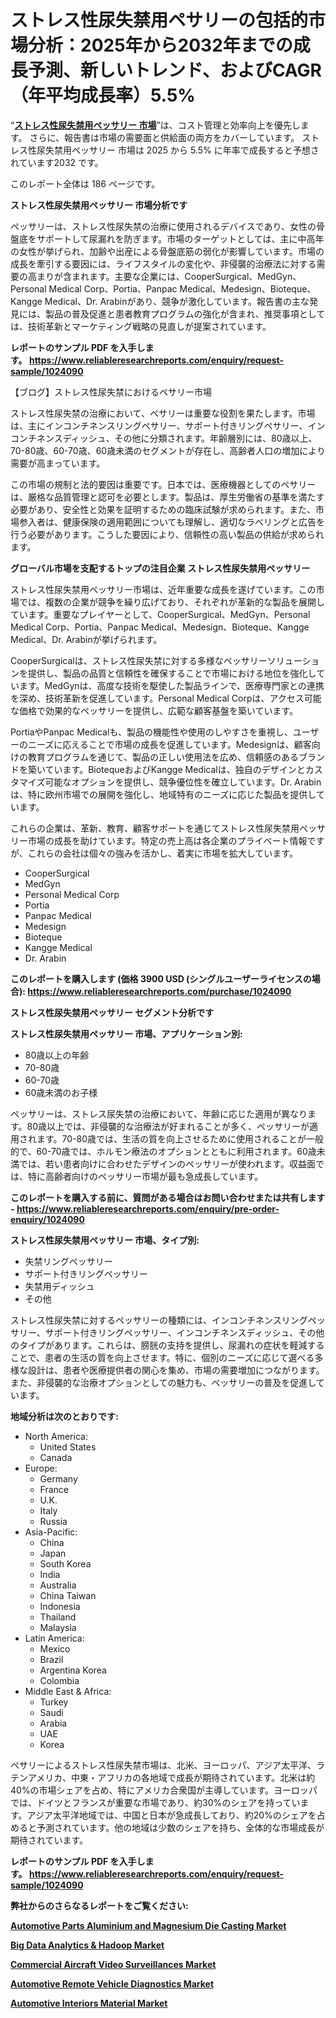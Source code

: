 <p><h1>ストレス性尿失禁用ペサリーの包括的市場分析：2025年から2032年までの成長予測、新しいトレンド、およびCAGR（年平均成長率）5.5%</h1></p><p>&ldquo;<strong><a href="https://www.reliableresearchreports.com/pessary-for-stress-urinary-incontinence-r1024090?utm_campaign=110&utm_medium=9&utm_source=Github&utm_content=ia&utm_term=08032025&utm_id=pessary-for-stress-urinary-incontinence">ストレス性尿失禁用ペッサリー 市場</a></strong>&rdquo;は、コスト管理と効率向上を優先します。 さらに、報告書は市場の需要面と供給面の両方をカバーしています。 ストレス性尿失禁用ペッサリー 市場は 2025 から 5.5% に年率で成長すると予想されています2032 です。</p>
<p>このレポート全体は 186 ページです。</p>
<p><strong>ストレス性尿失禁用ペッサリー 市場分析です</strong></p>
<p><p>ペッサリーは、ストレス性尿失禁の治療に使用されるデバイスであり、女性の骨盤底をサポートして尿漏れを防ぎます。市場のターゲットとしては、主に中高年の女性が挙げられ、加齢や出産による骨盤底筋の弱化が影響しています。市場の成長を牽引する要因には、ライフスタイルの変化や、非侵襲的治療法に対する需要の高まりが含まれます。主要な企業には、CooperSurgical、MedGyn、Personal Medical Corp、Portia、Panpac Medical、Medesign、Bioteque、Kangge Medical、Dr. Arabinがあり、競争が激化しています。報告書の主な発見には、製品の普及促進と患者教育プログラムの強化が含まれ、推奨事項としては、技術革新とマーケティング戦略の見直しが提案されています。</p></p>
<p><strong>レポートのサンプル PDF を入手します。&nbsp;<a href="https://www.reliableresearchreports.com/enquiry/request-sample/1024090?utm_campaign=110&utm_medium=9&utm_source=Github&utm_content=ia&utm_term=08032025&utm_id=pessary-for-stress-urinary-incontinence">https://www.reliableresearchreports.com/enquiry/request-sample/1024090</a></strong></p>
<p><p>【ブログ】ストレス性尿失禁におけるペサリー市場</p><p>ストレス性尿失禁の治療において、ペサリーは重要な役割を果たします。市場は、主にインコンチネンスリングペサリー、サポート付きリングペサリー、インコンチネンスディッシュ、その他に分類されます。年齢層別には、80歳以上、70-80歳、60-70歳、60歳未満のセグメントが存在し、高齢者人口の増加により需要が高まっています。</p><p>この市場の規制と法的要因は重要です。日本では、医療機器としてのペサリーは、厳格な品質管理と認可を必要とします。製品は、厚生労働省の基準を満たす必要があり、安全性と効果を証明するための臨床試験が求められます。また、市場参入者は、健康保険の適用範囲についても理解し、適切なラベリングと広告を行う必要があります。こうした要因により、信頼性の高い製品の供給が求められます。</p></p>
<p><strong>グローバル市場を支配するトップの注目企業 ストレス性尿失禁用ペッサリー</strong></p>
<p><p>ストレス性尿失禁用ペッサリー市場は、近年重要な成長を遂げています。この市場では、複数の企業が競争を繰り広げており、それぞれが革新的な製品を展開しています。重要なプレイヤーとして、CooperSurgical、MedGyn、Personal Medical Corp、Portia、Panpac Medical、Medesign、Bioteque、Kangge Medical、Dr. Arabinが挙げられます。</p><p>CooperSurgicalは、ストレス性尿失禁に対する多様なペッサリーソリューションを提供し、製品の品質と信頼性を確保することで市場における地位を強化しています。MedGynは、高度な技術を駆使した製品ラインで、医療専門家との連携を深め、技術革新を促進しています。Personal Medical Corpは、アクセス可能な価格で効果的なペッサリーを提供し、広範な顧客基盤を築いています。</p><p>PortiaやPanpac Medicalも、製品の機能性や使用のしやすさを重視し、ユーザーのニーズに応えることで市場の成長を促進しています。Medesignは、顧客向けの教育プログラムを通じて、製品の正しい使用法を広め、信頼感のあるブランドを築いています。BiotequeおよびKangge Medicalは、独自のデザインとカスタマイズ可能なオプションを提供し、競争優位性を確立しています。Dr. Arabinは、特に欧州市場での展開を強化し、地域特有のニーズに応じた製品を提供しています。</p><p>これらの企業は、革新、教育、顧客サポートを通じてストレス性尿失禁用ペッサリー市場の成長を助けています。特定の売上高は各企業のプライベート情報ですが、これらの会社は個々の強みを活かし、着実に市場を拡大しています。</p></p>
<p><ul><li>CooperSurgical</li><li>MedGyn</li><li>Personal Medical Corp</li><li>Portia</li><li>Panpac Medical</li><li>Medesign</li><li>Bioteque</li><li>Kangge Medical</li><li>Dr. Arabin</li></ul></p>
<p><strong>このレポートを購入します (価格 3900 USD (シングルユーザーライセンスの場合):&nbsp;<a href="https://www.reliableresearchreports.com/purchase/1024090?utm_campaign=110&utm_medium=9&utm_source=Github&utm_content=ia&utm_term=08032025&utm_id=pessary-for-stress-urinary-incontinence">https://www.reliableresearchreports.com/purchase/1024090</a></strong></p>
<p><strong>ストレス性尿失禁用ペッサリー セグメント分析です</strong></p>
<p><strong>ストレス性尿失禁用ペッサリー 市場、アプリケーション別:</strong></p>
<p><ul><li>80歳以上の年齢</li><li>70-80歳</li><li>60-70歳</li><li>60歳未満のお子様</li></ul></p>
<p><p>ペッサリーは、ストレス尿失禁の治療において、年齢に応じた適用が異なります。80歳以上では、非侵襲的な治療法が好まれることが多く、ペッサリーが適用されます。70-80歳では、生活の質を向上させるために使用されることが一般的で、60-70歳では、ホルモン療法のオプションとともに利用されます。60歳未満では、若い患者向けに合わせたデザインのペッサリーが使われます。収益面では、特に高齢者向けのペッサリー市場が最も急成長しています。</p></p>
<p><strong>このレポートを購入する前に、質問がある場合はお問い合わせまたは共有します - <a href="https://www.reliableresearchreports.com/enquiry/pre-order-enquiry/1024090?utm_campaign=110&utm_medium=9&utm_source=Github&utm_content=ia&utm_term=08032025&utm_id=pessary-for-stress-urinary-incontinence">https://www.reliableresearchreports.com/enquiry/pre-order-enquiry/1024090</a></strong></p>
<p><strong>ストレス性尿失禁用ペッサリー 市場、タイプ別:</strong></p>
<p><ul><li>失禁リングペッサリー</li><li>サポート付きリングペッサリー</li><li>失禁用ディッシュ</li><li>その他</li></ul></p>
<p><p>ストレス性尿失禁に対するペッサリーの種類には、インコンチネンスリングペッサリー、サポート付きリングペッサリー、インコンチネンスディッシュ、その他のタイプがあります。これらは、膀胱の支持を提供し、尿漏れの症状を軽減することで、患者の生活の質を向上させます。特に、個別のニーズに応じて選べる多様な設計は、患者や医療提供者の関心を集め、市場の需要増加につながります。また、非侵襲的な治療オプションとしての魅力も、ペッサリーの普及を促進しています。</p></p>
<p><strong>地域分析は次のとおりです:</strong></p>
<p><ul>
    <li>
        North America:
        <ul>
            <li>United States</li>
            <li>Canada</li>
        </ul>
    </li>
    <li>
        Europe:
        <ul>
            <li>Germany</li>
            <li>France</li>
            <li>U.K.</li>
            <li>Italy</li>
            <li>Russia</li>
        </ul>
    </li>
    <li>
        Asia-Pacific:
        <ul>
            <li>China</li>
            <li>Japan</li>
            <li>South Korea</li>
            <li>India</li>
            <li>Australia</li>
            <li>China Taiwan</li>
            <li>Indonesia</li>
            <li>Thailand</li>
            <li>Malaysia</li>
        </ul>
    </li>
    <li>
        Latin America:
        <ul>
            <li>Mexico</li>
            <li>Brazil</li>
            <li>Argentina Korea</li>
            <li>Colombia</li>
        </ul>
    </li>
    <li>
        Middle East & Africa:
        <ul>
            <li>Turkey</li>
            <li>Saudi</li>
            <li>Arabia</li>
            <li>UAE</li>
            <li>Korea</li>
        </ul>
    </li>
    </ul></p>
<p><p>ペサリーによるストレス性尿失禁市場は、北米、ヨーロッパ、アジア太平洋、ラテンアメリカ、中東・アフリカの各地域で成長が期待されています。北米は約40%の市場シェアを占め、特にアメリカ合衆国が主導しています。ヨーロッパでは、ドイツとフランスが重要な市場であり、約30%のシェアを持っています。アジア太平洋地域では、中国と日本が急成長しており、約20%のシェアを占めると予測されています。他の地域は少数のシェアを持ち、全体的な市場成長が期待されています。</p></p>
<p><strong>レポートのサンプル PDF を入手します。&nbsp;<a href="https://www.reliableresearchreports.com/enquiry/request-sample/1024090?utm_campaign=110&utm_medium=9&utm_source=Github&utm_content=ia&utm_term=08032025&utm_id=pessary-for-stress-urinary-incontinence">https://www.reliableresearchreports.com/enquiry/request-sample/1024090</a></strong></p>
<p><strong></strong></p>
<p><strong></strong></p>
<p><strong></strong></p>
<p><strong></strong></p>
<p><strong>弊社からのさらなるレポートをご覧ください:</strong></p>
<p><strong><p><a href="https://github.com/giardafshaxb/Market-Research-Report-List-1/blob/main/automotive-parts-aluminium-and-magnesium-die-casting-market.md?utm_campaign=110&utm_medium=9&utm_source=Github&utm_content=ia&utm_term=08032025&utm_id=pessary-for-stress-urinary-incontinence">Automotive Parts Aluminium and Magnesium Die Casting Market</a></p><p><a href="https://github.com/kimanyuzuga/Market-Research-Report-List-1/blob/main/big-data-analytics-hadoop-market.md?utm_campaign=110&utm_medium=9&utm_source=Github&utm_content=ia&utm_term=08032025&utm_id=pessary-for-stress-urinary-incontinence">Big Data Analytics & Hadoop Market</a></p><p><a href="https://github.com/lalkobrinarb/Market-Research-Report-List-1/blob/main/commercial-aircraft-video-surveillances-market.md?utm_campaign=110&utm_medium=9&utm_source=Github&utm_content=ia&utm_term=08032025&utm_id=pessary-for-stress-urinary-incontinence">Commercial Aircraft Video Surveillances Market</a></p><p><a href="https://github.com/ludongfomban/Market-Research-Report-List-1/blob/main/automotive-remote-vehicle-diagnostics-market.md?utm_campaign=110&utm_medium=9&utm_source=Github&utm_content=ia&utm_term=08032025&utm_id=pessary-for-stress-urinary-incontinence">Automotive Remote Vehicle Diagnostics Market</a></p><p><a href="https://github.com/naulasulakr0/Market-Research-Report-List-1/blob/main/automotive-interiors-material-market.md?utm_campaign=110&utm_medium=9&utm_source=Github&utm_content=ia&utm_term=08032025&utm_id=pessary-for-stress-urinary-incontinence">Automotive Interiors Material Market</a></p></strong></p>